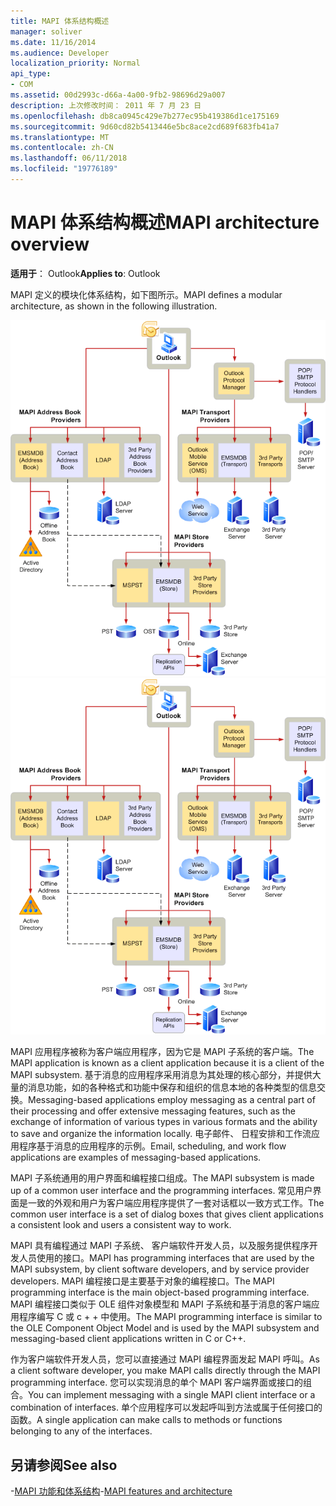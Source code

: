```yaml
---
title: MAPI 体系结构概述
manager: soliver
ms.date: 11/16/2014
ms.audience: Developer
localization_priority: Normal
api_type:
- COM
ms.assetid: 00d2993c-d66a-4a00-9fb2-98696d29a007
description: 上次修改时间： 2011 年 7 月 23 日
ms.openlocfilehash: db8ca0945c429e7b277ec95b419386d1ce175169
ms.sourcegitcommit: 9d60cd82b5413446e5bc8ace2cd689f683fb41a7
ms.translationtype: MT
ms.contentlocale: zh-CN
ms.lasthandoff: 06/11/2018
ms.locfileid: "19776189"
---
```

# <a name="mapi-architecture-overview"></a><span data-ttu-id="06358-103">MAPI 体系结构概述</span><span class="sxs-lookup"><span data-stu-id="06358-103">MAPI architecture overview</span></span>
 
<span data-ttu-id="06358-104">**适用于**： Outlook</span><span class="sxs-lookup"><span data-stu-id="06358-104">**Applies to**: Outlook</span></span> 
  
<span data-ttu-id="06358-105">MAPI 定义的模块化体系结构，如下图所示。</span><span class="sxs-lookup"><span data-stu-id="06358-105">MAPI defines a modular architecture, as shown in the following illustration.</span></span>  
  
<span data-ttu-id="06358-106">![Outlook 2010 体系结构](media/amapi_43.gif "Outlook 2010 体系结构")</span><span class="sxs-lookup"><span data-stu-id="06358-106">![Outlook 2010 architecture](media/amapi_43.gif "Outlook 2010 architecture")</span></span>
  
<span data-ttu-id="06358-107">MAPI 应用程序被称为客户端应用程序，因为它是 MAPI 子系统的客户端。</span><span class="sxs-lookup"><span data-stu-id="06358-107">The MAPI application is known as a client application because it is a client of the MAPI subsystem.</span></span> <span data-ttu-id="06358-108">基于消息的应用程序采用消息为其处理的核心部分，并提供大量的消息功能，如的各种格式和功能中保存和组织的信息本地的各种类型的信息交换。</span><span class="sxs-lookup"><span data-stu-id="06358-108">Messaging-based applications employ messaging as a central part of their processing and offer extensive messaging features, such as the exchange of information of various types in various formats and the ability to save and organize the information locally.</span></span> <span data-ttu-id="06358-109">电子邮件、 日程安排和工作流应用程序基于消息的应用程序的示例。</span><span class="sxs-lookup"><span data-stu-id="06358-109">Email, scheduling, and work flow applications are examples of messaging-based applications.</span></span>
  
<span data-ttu-id="06358-110">MAPI 子系统通用的用户界面和编程接口组成。</span><span class="sxs-lookup"><span data-stu-id="06358-110">The MAPI subsystem is made up of a common user interface and the programming interfaces.</span></span> <span data-ttu-id="06358-111">常见用户界面是一致的外观和用户为客户端应用程序提供了一套对话框以一致方式工作。</span><span class="sxs-lookup"><span data-stu-id="06358-111">The common user interface is a set of dialog boxes that gives client applications a consistent look and users a consistent way to work.</span></span>
  
<span data-ttu-id="06358-112">MAPI 具有编程通过 MAPI 子系统、 客户端软件开发人员，以及服务提供程序开发人员使用的接口。</span><span class="sxs-lookup"><span data-stu-id="06358-112">MAPI has programming interfaces that are used by the MAPI subsystem, by client software developers, and by service provider developers.</span></span> <span data-ttu-id="06358-113">MAPI 编程接口是主要基于对象的编程接口。</span><span class="sxs-lookup"><span data-stu-id="06358-113">The MAPI programming interface is the main object-based programming interface.</span></span> <span data-ttu-id="06358-114">MAPI 编程接口类似于 OLE 组件对象模型和 MAPI 子系统和基于消息的客户端应用程序编写 C 或 c + + 中使用。</span><span class="sxs-lookup"><span data-stu-id="06358-114">The MAPI programming interface is similar to the OLE Component Object Model and is used by the MAPI subsystem and messaging-based client applications written in C or C++.</span></span> 
  
<span data-ttu-id="06358-115">作为客户端软件开发人员，您可以直接通过 MAPI 编程界面发起 MAPI 呼叫。</span><span class="sxs-lookup"><span data-stu-id="06358-115">As a client software developer, you make MAPI calls directly through the MAPI programming interface.</span></span> <span data-ttu-id="06358-116">您可以实现消息的单个 MAPI 客户端界面或接口的组合。</span><span class="sxs-lookup"><span data-stu-id="06358-116">You can implement messaging with a single MAPI client interface or a combination of interfaces.</span></span> <span data-ttu-id="06358-117">单个应用程序可以发起呼叫到方法或属于任何接口的函数。</span><span class="sxs-lookup"><span data-stu-id="06358-117">A single application can make calls to methods or functions belonging to any of the interfaces.</span></span>
  
## <a name="see-also"></a><span data-ttu-id="06358-118">另请参阅</span><span class="sxs-lookup"><span data-stu-id="06358-118">See also</span></span>

<span data-ttu-id="06358-119">-[MAPI 功能和体系结构](mapi-features-and-architecture.md)</span><span class="sxs-lookup"><span data-stu-id="06358-119">-[MAPI features and architecture](mapi-features-and-architecture.md)</span></span>

